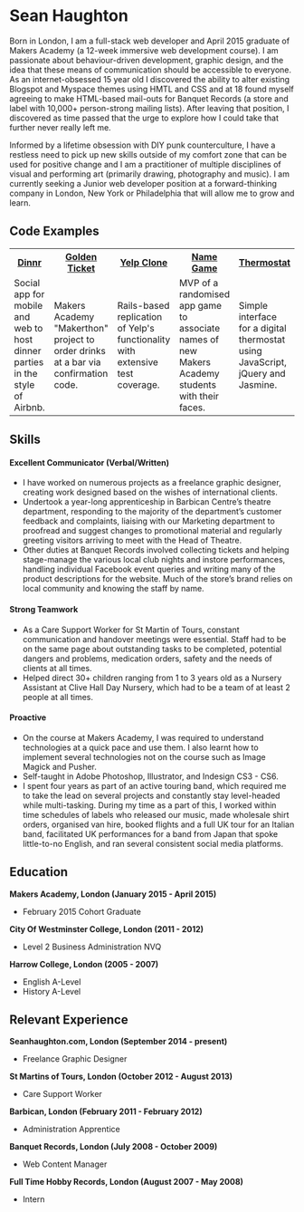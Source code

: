 Sean Haughton
======
Born in London, I am a full-stack web developer and April 2015 graduate of Makers Academy (a 12-week immersive web development course). I am passionate about behaviour-driven development, graphic design, and the idea that these means of communication should be accessible to everyone. As an internet-obsessed 15 year old I discovered the ability to alter existing Blogspot and Myspace themes using HMTL and CSS and at 18 found myself agreeing to make HTML-based mail-outs for Banquet Records (a store and label with 10,000+ person-strong mailing lists). After leaving that position, I discovered as time passed that the urge to explore how I could take that further never really left me.

Informed by a lifetime obsession with DIY punk counterculture, I have a restless need to pick up new skills outside of my comfort zone that can be used for positive change and I am a practitioner of multiple disciplines of visual and performing art (primarily drawing, photography and music). I am currently seeking a Junior web developer position at a forward-thinking company in London, New York or Philadelphia that will allow me to grow and learn.

Code Examples
------
<table table-layout=fixed width=100%>
  <tr>
    <th width=20%><a href="https://github.com/Dinnr-Makers/Dinnr">Dinnr</a></th>
    <th width=20%><a href="https://github.com/BeerPromise/beer-promise">Golden Ticket</a></th>
    <th width=20%><a href="https://github.com/sphaughton/yelp_clone">Yelp Clone</a></th>
    <th width=20%><a href="hhttps://github.com/sphaughton/name_game">Name Game</a></th>
    <th width=20%><a href="https://github.com/sphaughton/ThermostatJS">Thermostat</a></th>
  </tr>
  <tr>
    <td valign="center">Social app for mobile and web to host dinner parties in the style of Airbnb.</td>
    <td valign="center">Makers Academy "Makerthon" project to order drinks at a bar via confirmation code.</td>
    <td valign="center">Rails-based replication of Yelp's functionality with extensive test coverage.</td>
    <td valign="center">MVP of a randomised app game to associate names of new Makers Academy students with their faces.</td>
    <td valign="center">Simple interface for a digital thermostat using JavaScript, jQuery and Jasmine.</td>
  </tr>
</table>


Skills
------
#### Excellent Communicator (Verbal/Written)
* I have worked on numerous projects as a freelance graphic designer, creating work designed based on the wishes of international clients.
* Undertook a year-long apprenticeship in Barbican Centre’s theatre department, responding to the majority of the department’s customer feedback and complaints, liaising with our Marketing department to proofread and suggest changes to promotional material and regularly greeting visitors arriving to meet with the Head of Theatre.
* Other duties at Banquet Records involved collecting tickets and helping stage-manage the various local club nights and instore performances, handling individual Facebook event queries and writing many of the product descriptions for the website. Much of the store’s brand relies on local community and knowing the staff by name.

#### Strong Teamwork
* As a Care Support Worker for St Martin of Tours, constant communication and handover meetings were essential. Staff had to be on the same page about outstanding tasks to be completed, potential dangers and problems, medication orders, safety and the needs of clients at all times.
* Helped direct 30+ children ranging from 1 to 3 years old as a Nursery Assistant at Clive Hall Day Nursery, which had to be a team of at least 2 people at all times.

#### Proactive
* On the course at Makers Academy, I was required to understand technologies at a quick pace and use them. I also learnt how to implement several technologies not on the course such as Image Magick and Pusher. 
* Self-taught in Adobe Photoshop, Illustrator, and Indesign CS3 - CS6.
* I spent four years as part of an active touring band, which required me to take the lead on several projects and constantly stay level-headed while multi-tasking. During my time as a part of this, I worked within time schedules of labels who released our music, made wholesale shirt orders, organised van hire, booked flights and a full UK tour for an Italian band, facilitated UK performances for a band from Japan that spoke little-to-no English, and ran several consistent social media platforms. 

Education
------
**Makers Academy, London (January 2015 - April 2015)**
* February 2015 Cohort Graduate

**City Of Westminster College, London (2011 - 2012)**
* Level 2 Business Administration NVQ

**Harrow College, London (2005 - 2007)**
* English A-Level
* History A-Level

Relevant Experience
------
**Seanhaughton.com, London (September 2014 - present)**
* Freelance Graphic Designer

**St Martins of Tours, London (October 2012 - August 2013)**
* Care Support Worker

**Barbican, London (February 2011 - February 2012)**
* Administration Apprentice

**Banquet Records, London (July 2008 - October 2009)**
* Web Content Manager

**Full Time Hobby Records, London (August 2007 - May 2008)** 
* Intern